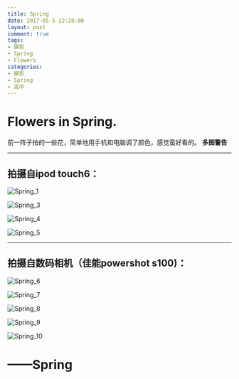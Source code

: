 ```yaml
---
title: Spring
date: 2017-05-5 22:28:00
layout: post
comment: true
tags:
- 摄影
- Spring
- Flowers
categories:
- 摄影
- Spring
- 高中
---
```

# Flowers in Spring.
前一阵子拍的一些花，简单地用手机和电脑调了颜色，感觉蛮好看的。 **多图警告**
<!--more-->

---

## 拍摄自ipod touch6：

![Spring_1](images/1491917117692.jpeg)

![Spring_3](images/1491917129991.jpeg)

![Spring_4](images/1491917137076.jpeg)

![Spring_5](images/1491917142441.jpeg)


---

## 拍摄自数码相机（佳能powershot s100)：

![Spring_6](images/IMG_0009.jpg)

![Spring_7](images/IMG_0011.jpg)

![Spring_8](images/IMG_0012.jpg)

![Spring_9](images/IMG_0018.jpg)

![Spring_10](images/IMG_0025.jpg)


# ——Spring
